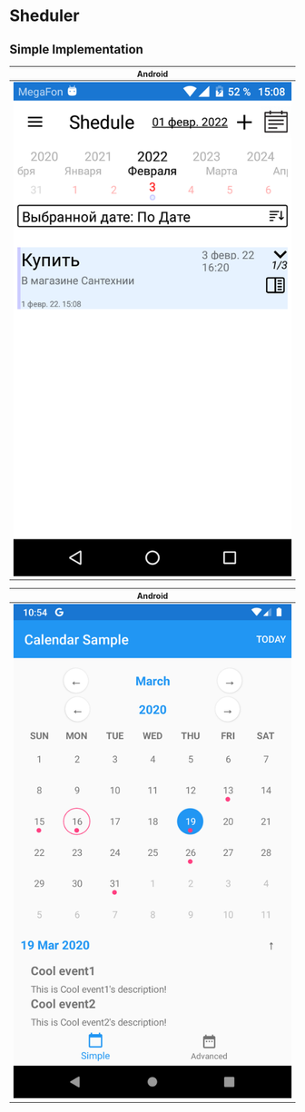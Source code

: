 # Sheduler

## Simple Implementation
| Android | 
| ------- |
| ![Android Screenshot](https://github.com/ClioBro/Sheduler/raw/master/art/Screenshot_20220201-150837.png) |

| Android | 
| ------- |
| ![Android Calendar Screenshot](https://github.com/lilcodelab/Xamarin.Plugin.Calendar/blob/master/art/android-simple.png)  |
